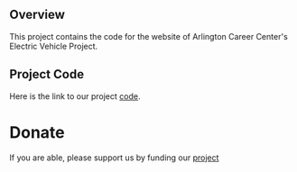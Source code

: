 ## Overview

This project contains the code for the website of Arlington Career Center's Electric Vehicle Project. 

## Project Code

Here is the link to our project [code](https://github.com/Sheel2007/EVCar).

# Donate

If you are able, please support us by funding our [project](https://www.gofundme.com/f/help-acc-students-drive-innovation-forward)